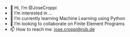 - 👋 Hi, I’m @JoseCroppi
- 👀 I’m interested in ...
- 🌱 I’m currently learning Machine Learning using Python
- 💞️ I’m looking to collaborate on Finite Element Programs
- 📫 How to reach me: jose.croppi@rub.de

<!---
JoseCroppi/JoseCroppi is a ✨ special ✨ repository because its `README.md` (this file) appears on your GitHub profile.
You can click the Preview link to take a look at your changes.
--->
